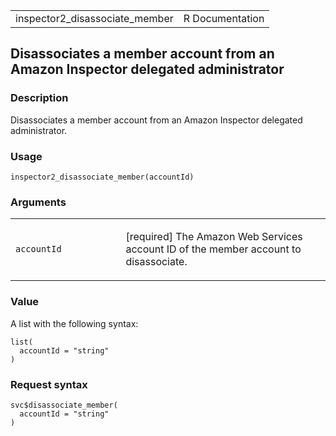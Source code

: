 <table style="width: 100%;">
<tbody>
<tr class="odd">
<td>inspector2_disassociate_member</td>
<td style="text-align: right;">R Documentation</td>
</tr>
</tbody>
</table>

## Disassociates a member account from an Amazon Inspector delegated administrator

### Description

Disassociates a member account from an Amazon Inspector delegated
administrator.

### Usage

    inspector2_disassociate_member(accountId)

### Arguments

<table>
<colgroup>
<col style="width: 35%" />
<col style="width: 65%" />
</colgroup>
<tbody>
<tr class="odd">
<td><code
id="inspector2_disassociate_member_:_accountId">accountId</code></td>
<td><p>[required] The Amazon Web Services account ID of the member
account to disassociate.</p></td>
</tr>
</tbody>
</table>

### Value

A list with the following syntax:

    list(
      accountId = "string"
    )

### Request syntax

    svc$disassociate_member(
      accountId = "string"
    )
